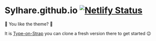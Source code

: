 # Sylhare.github.io  [![Netlify Status](https://api.netlify.com/api/v1/badges/5b30c2f8-7871-4750-b788-703a6a1a12c8/deploy-status)](https://app.netlify.com/sites/sylhare/deploys)

🎨 You like the theme? 🎨

It is [Type-on-Strap](https://github.com/sylhare/Type-on-Strap) you can clone a fresh version there to get started 😉
